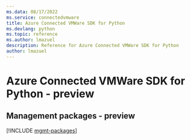 ```yaml
---
ms.data: 08/17/2022
ms.service: connectedvmware
title: Azure Connected VMWare SDK for Python
ms.devlang: python
ms.topic: reference
ms.author: lmazuel
description: Reference for Azure Connected VMWare SDK for Python
author: lmazuel
---
```

# Azure Connected VMWare SDK for Python - preview

## Management packages - preview
[!INCLUDE [mgmt-packages](connected-vmware-mgmt-index.md)]